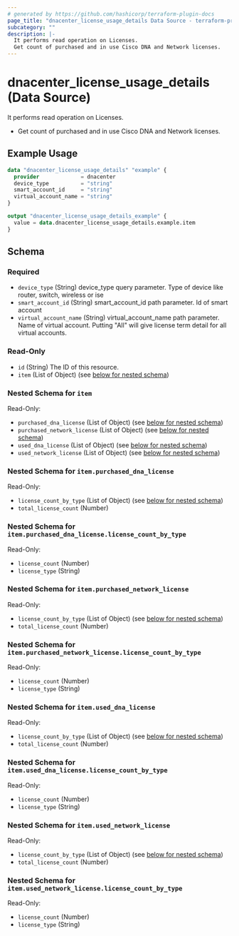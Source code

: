 ```yaml
---
# generated by https://github.com/hashicorp/terraform-plugin-docs
page_title: "dnacenter_license_usage_details Data Source - terraform-provider-dnacenter"
subcategory: ""
description: |-
  It performs read operation on Licenses.
  Get count of purchased and in use Cisco DNA and Network licenses.
---
```


# dnacenter_license_usage_details (Data Source)

It performs read operation on Licenses.

- Get count of purchased and in use Cisco DNA and Network licenses.

## Example Usage

```terraform
data "dnacenter_license_usage_details" "example" {
  provider             = dnacenter
  device_type          = "string"
  smart_account_id     = "string"
  virtual_account_name = "string"
}

output "dnacenter_license_usage_details_example" {
  value = data.dnacenter_license_usage_details.example.item
}
```

<!-- schema generated by tfplugindocs -->
## Schema

### Required

- `device_type` (String) device_type query parameter. Type of device like router, switch, wireless or ise
- `smart_account_id` (String) smart_account_id path parameter. Id of smart account
- `virtual_account_name` (String) virtual_account_name path parameter. Name of virtual account. Putting "All" will give license term detail for all virtual accounts.

### Read-Only

- `id` (String) The ID of this resource.
- `item` (List of Object) (see [below for nested schema](#nestedatt--item))

<a id="nestedatt--item"></a>
### Nested Schema for `item`

Read-Only:

- `purchased_dna_license` (List of Object) (see [below for nested schema](#nestedobjatt--item--purchased_dna_license))
- `purchased_network_license` (List of Object) (see [below for nested schema](#nestedobjatt--item--purchased_network_license))
- `used_dna_license` (List of Object) (see [below for nested schema](#nestedobjatt--item--used_dna_license))
- `used_network_license` (List of Object) (see [below for nested schema](#nestedobjatt--item--used_network_license))

<a id="nestedobjatt--item--purchased_dna_license"></a>
### Nested Schema for `item.purchased_dna_license`

Read-Only:

- `license_count_by_type` (List of Object) (see [below for nested schema](#nestedobjatt--item--purchased_dna_license--license_count_by_type))
- `total_license_count` (Number)

<a id="nestedobjatt--item--purchased_dna_license--license_count_by_type"></a>
### Nested Schema for `item.purchased_dna_license.license_count_by_type`

Read-Only:

- `license_count` (Number)
- `license_type` (String)



<a id="nestedobjatt--item--purchased_network_license"></a>
### Nested Schema for `item.purchased_network_license`

Read-Only:

- `license_count_by_type` (List of Object) (see [below for nested schema](#nestedobjatt--item--purchased_network_license--license_count_by_type))
- `total_license_count` (Number)

<a id="nestedobjatt--item--purchased_network_license--license_count_by_type"></a>
### Nested Schema for `item.purchased_network_license.license_count_by_type`

Read-Only:

- `license_count` (Number)
- `license_type` (String)



<a id="nestedobjatt--item--used_dna_license"></a>
### Nested Schema for `item.used_dna_license`

Read-Only:

- `license_count_by_type` (List of Object) (see [below for nested schema](#nestedobjatt--item--used_dna_license--license_count_by_type))
- `total_license_count` (Number)

<a id="nestedobjatt--item--used_dna_license--license_count_by_type"></a>
### Nested Schema for `item.used_dna_license.license_count_by_type`

Read-Only:

- `license_count` (Number)
- `license_type` (String)



<a id="nestedobjatt--item--used_network_license"></a>
### Nested Schema for `item.used_network_license`

Read-Only:

- `license_count_by_type` (List of Object) (see [below for nested schema](#nestedobjatt--item--used_network_license--license_count_by_type))
- `total_license_count` (Number)

<a id="nestedobjatt--item--used_network_license--license_count_by_type"></a>
### Nested Schema for `item.used_network_license.license_count_by_type`

Read-Only:

- `license_count` (Number)
- `license_type` (String)


